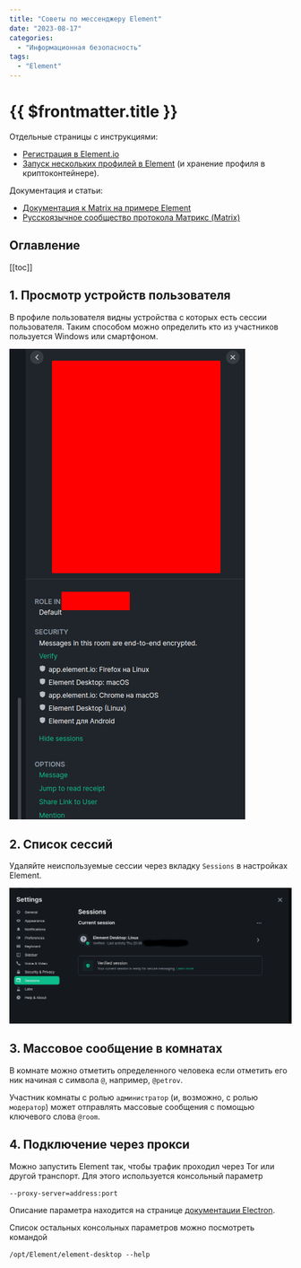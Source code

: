 ```yaml
---
title: "Советы по мессенджеру Element"
date: "2023-08-17"
categories:
  - "Информационная безопасность"
tags:
  - "Element"
---
```


# {{ $frontmatter.title }}

Отдельные страницы с инструкциями:

* [Регистрация в Element.io](регистрация-в-element-io.md)
* [Запуск нескольких профилей в Element](element-profiles.md) (и хранение профиля в криптоконтейнере).

Документация и статьи:

* [Документация к Matrix на примере Element](https://matrix.org/docs/chat_basics/matrix-for-im/)
* [Русскоязычное сообщество протокола Матрикс (Matrix)](https://ru-matrix.org/wiki/Главная)

## Оглавление

[[toc]]

## 1. Просмотр устройств пользователя

В профиле пользователя видны устройства с которых есть сессии пользователя. Таким способом можно определить кто из участников пользуется Windows или смартфоном.

![](images/elemnt-advices-01.png)

## 2. Список сессий

Удаляйте неиспользуемые сессии через вкладку `Sessions` в настройках Element.

![](images/elemnt-advices-02.png)

## 3. Массовое сообщение в комнатах

В комнате можно отметить определенного человека если отметить его ник начиная с символа `@`, например, `@petrov`.

Участник комнаты с ролью `администратор` (и, возможно, с ролью `модератор`) может отправлять массовые сообщения с помощью ключевого слова `@room`.

## 4. Подключение через прокси

Можно запустить Element так, чтобы трафик проходил через Tor или другой транспорт. Для этого используется консольный параметр

```
--proxy-server=address:port
```

Описание параметра находится на странице [документации Electron](https://www.electronjs.org/docs/latest/api/command-line-switches).

Список остальных консольных параметров можно посмотреть командой

```
/opt/Element/element-desktop --help
```

